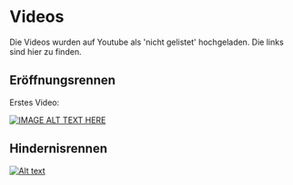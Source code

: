 # Videos
Die Videos wurden auf Youtube als 'nicht gelistet' hochgeladen. Die links sind hier zu finden.

## Eröffnungsrennen
Erstes Video:

[![IMAGE ALT TEXT HERE](https://img.youtube.com/vi/Sg48LilvS4c/0.jpg)](https://www.youtube.com/watch?v=Sg48LilvS4c)

## Hindernisrennen

[![Alt text](https://img.youtube.com/watch?v=qHP3XNPUiOw/0.jpg)](https://www.youtube.com/watch?v=qHP3XNPUiOw)

